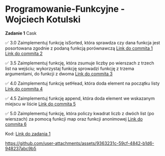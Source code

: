 # Programowanie-Funkcyjne - Wojciech Kotulski

**Zadanie 1** Cask

:white_check_mark: 3.0 Zaimplementuj funkcję isSorted, która sprawdza czy dana funkcja jest posortowana zgodnie z podaną funkcją porównawczą [Link do commita 1](https://github.com/K0stkarz/Programowanie-Funkcyjne/commit/f6e718ee631c5fc9931e4163ed07cadca8e036ac) [Link do commita 2](https://github.com/K0stkarz/Programowanie-Funkcyjne/commit/7abcaa40edfd092b7f0a01b1a74954f9808501d2)

:white_check_mark: 3.5 Zaimplementuj funkcję, która zsumuje liczby po wierszach z trzech list na wejściu; wykorzystaj funkcję sprowadzi funkcję z trzema argumentami, do funkcji z dwoma [Link do commita 3](https://github.com/K0stkarz/Programowanie-Funkcyjne/commit/aef31676ce0ceb29ef2cd773b57b9246ed46fe27)

:white_check_mark: 4.0 Zaimplementuj funkcję setHead, która doda element na początku listy [Link do commita 4](https://github.com/K0stkarz/Programowanie-Funkcyjne/commit/4350c73666b62fa69c9bcd636a250e420cc644e6)

:white_check_mark: 4.5 Zaimplementuj funkcję append, która doda element we wskazanym miejscu w liście [Link do commita 5](https://github.com/K0stkarz/Programowanie-Funkcyjne/commit/7e87801134eea6572d3e6d52eded080b9367993e)

:white_check_mark: 5.0 Zaimplementuj funkcję, która policzy kwadrat liczb z dwóch list (po wierszach) za pomocą funkcji map oraz funkcji anonimowej [Link do commita 6](https://github.com/K0stkarz/Programowanie-Funkcyjne/commit/41b02d8715fd3aaf506b83f92d8e74bdf418d9b9)


Kod: [Link do zadania 1](https://github.com/K0stkarz/Programowanie-Funkcyjne/blob/main/Zadanie%201/app/src/Zadanie_1.scala)

https://github.com/user-attachments/assets/9363231c-59cf-4842-b1d6-948237abc9b5
